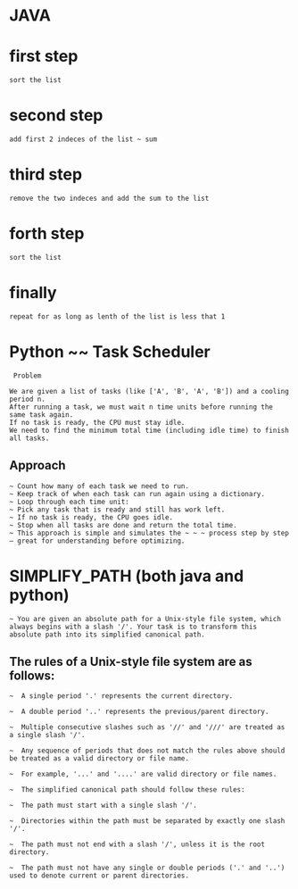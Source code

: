 # JAVA



# first step
    sort the list 

# second step
    add first 2 indeces of the list ~ sum 

# third step
    remove the two indeces and add the sum to the list 

# forth step
    sort the list

# finally
    repeat for as long as lenth of the list is less that 1



# Python ~~  Task Scheduler
     Problem

    We are given a list of tasks (like ['A', 'B', 'A', 'B']) and a cooling period n.
    After running a task, we must wait n time units before running the same task again.
    If no task is ready, the CPU must stay idle.
    We need to find the minimum total time (including idle time) to finish all tasks.

## Approach 
    ~ Count how many of each task we need to run.
    ~ Keep track of when each task can run again using a dictionary.
    ~ Loop through each time unit:
    ~ Pick any task that is ready and still has work left.
    ~ If no task is ready, the CPU goes idle.
    ~ Stop when all tasks are done and return the total time.
    ~ This approach is simple and simulates the ~ ~ ~ process step by step — great for understanding before optimizing.


# SIMPLIFY_PATH (both java and python)

    ~ You are given an absolute path for a Unix-style file system, which always begins with a slash '/'. Your task is to transform this absolute path into its simplified canonical path.

## The rules of a Unix-style file system are as follows:

    ~  A single period '.' represents the current directory.

    ~  A double period '..' represents the previous/parent directory.

    ~  Multiple consecutive slashes such as '//' and '///' are treated as a single slash '/'.

    ~  Any sequence of periods that does not match the rules above should be treated as a valid directory or file name. 
    
    ~  For example, '...' and '....' are valid directory or file names.

    ~  The simplified canonical path should follow these rules:

    ~  The path must start with a single slash '/'.

    ~  Directories within the path must be separated by exactly one slash '/'.

    ~  The path must not end with a slash '/', unless it is the root directory.

    ~  The path must not have any single or double periods ('.' and '..') used to denote current or parent directories.